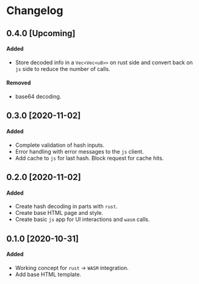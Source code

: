 # Changelog

## 0.4.0 [Upcoming]
#### Added
- Store decoded info in a `Vec<Vec<u8>>` on rust side and convert back on `js` side to reduce the number of calls.

#### Removed
- base64 decoding.

## 0.3.0 [2020-11-02]
#### Added
- Complete validation of hash inputs.
- Error handling with error messages to the `js` client.
- Add cache to `js` for last hash. Block request for cache hits.

## 0.2.0 [2020-11-02]
#### Added
- Create hash decoding in parts with `rust`.
- Create base HTML page and style.
- Create basic `js` app for UI interactions and `wasm` calls.

## 0.1.0 [2020-10-31]
#### Added
- Working concept for `rust` -> `WASM` integration.
- Add base HTML template.
